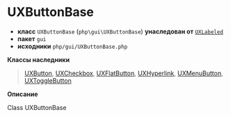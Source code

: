 # UXButtonBase

- **класс** `UXButtonBase` (`php\gui\UXButtonBase`) **унаследован от** [`UXLabeled`](https://github.com/jphp-compiler/jphp/blob/master/exts/jphp-gui-ext/api-docs/classes/php/gui/UXLabeled.ru.md)
- **пакет** `gui`
- **исходники** `php/gui/UXButtonBase.php`

**Классы наследники**

> [UXButton](https://github.com/jphp-compiler/jphp/blob/master/exts/jphp-gui-ext/api-docs/classes/php/gui/UXButton.ru.md), [UXCheckbox](https://github.com/jphp-compiler/jphp/blob/master/exts/jphp-gui-ext/api-docs/classes/php/gui/UXCheckbox.ru.md), [UXFlatButton](https://github.com/jphp-compiler/jphp/blob/master/exts/jphp-gui-ext/api-docs/classes/php/gui/UXFlatButton.ru.md), [UXHyperlink](https://github.com/jphp-compiler/jphp/blob/master/exts/jphp-gui-ext/api-docs/classes/php/gui/UXHyperlink.ru.md), [UXMenuButton](https://github.com/jphp-compiler/jphp/blob/master/exts/jphp-gui-ext/api-docs/classes/php/gui/UXMenuButton.ru.md), [UXToggleButton](https://github.com/jphp-compiler/jphp/blob/master/exts/jphp-gui-ext/api-docs/classes/php/gui/UXToggleButton.ru.md)

**Описание**

Class UXButtonBase